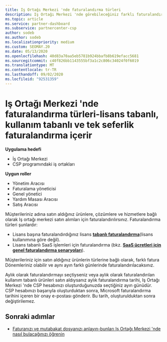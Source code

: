 ```yaml
---
title: Iş Ortağı Merkezi 'nde faturalandırma türleri
description: Iş Ortağı Merkezi 'nde görebileceğiniz farklı faturalandırma türleri, Fatura dönemleri ve fatura tarihleri hakkında bilgi edinin.
ms.topic: article
ms.service: partner-dashboard
ms.subservice: partnercenter-csp
author: sodeb
ms.author: sodeb
ms.localizationpriority: medium
ms.custom: SEOMAY.20
ms.date: 05/13/2020
ms.openlocfilehash: 40d83a70aa5eb5781b924bbafb8b619efacc5681
ms.sourcegitcommit: c40f826bb1143555bf3a1c2c806c34024f0f6019
ms.translationtype: MT
ms.contentlocale: tr-TR
ms.lasthandoff: 09/02/2020
ms.locfileid: "92531359"
---
```

# <a name="types-of-billing-in-partner-center---includes-license-based-usage-based-and-one-time-billing"></a>Iş Ortağı Merkezi 'nde faturalandırma türleri-lisans tabanlı, kullanım tabanlı ve tek seferlik faturalandırma içerir

**Uygulama hedefi**

- İş Ortağı Merkezi
- CSP programındaki iş ortakları

**Uygun roller**

- Yönetim Aracısı
- Faturalama yöneticisi
- Genel yönetici
- Yardım Masası Aracısı
- Satış Aracısı

Müşterileriniz adına satın aldığınız ürünlere, çözümlere ve hizmetlere bağlı olarak Iş ortağı merkezi satın alımları için faturalandırılırsınız. Faturalandırma türleri şunlardır:

- Lisans başına faturalandırdığınız lisans [**tabanlı faturalandırma**](license-based-billing.md)(lisans kullanımına göre değil).
- Lisans tabanlı SaaS işlemleri için faturalandırma (bkz. [**SaaS ücretleri için genel faturalandırma senaryoları**](common-billing-scenarios-saas.md)).

Müşterileriniz için satın aldığınız ürünlerin türlerine bağlı olarak, farklı fatura Dönemleriniz olabilir ve aynı ayın farklı günlerinde faturalandırılacaksınız.

Aylık olarak faturalandırmayı seçtiyseniz veya aylık olarak faturalandırılan kullanım tabanlı ürünleri satın aldıysanız aylık faturalandırma tarihi, Iş Ortağı Merkezi 'nde CSP hesabınızı oluşturduğunuzda seçtiğiniz ayın günüdür. CSP hesabınızı başarıyla oluşturduktan sonra, Microsoft faturalandırma tarihini içeren bir onay e-postası gönderir. Bu tarih, oluşturulduktan sonra değiştirilemez.

## <a name="next-steps"></a>Sonraki adımlar

- [Faturanızı ve mutabakat dosyanızı anlayın-bunları Iş Ortağı Merkezi 'nde nasıl bulacağınızı öğrenin](read-your-bill.md)